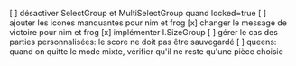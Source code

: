 [ ] désactiver SelectGroup et MultiSelectGroup quand locked=true
[ ] ajouter les icones manquantes pour nim et frog
[x] changer le message de victoire pour nim et frog
[x] implémenter I.SizeGroup
[ ] gérer le cas des parties personnalisées: le score ne doit pas être sauvegardé
[ ] queens: quand on quitte le mode mixte, vérifier qu'il ne reste qu'une pièce choisie
